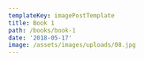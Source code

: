```yaml
---
templateKey: imagePostTemplate
title: Book 1
path: /books/book-1
date: '2018-05-17'
image: /assets/images/uploads/08.jpg
---
```



